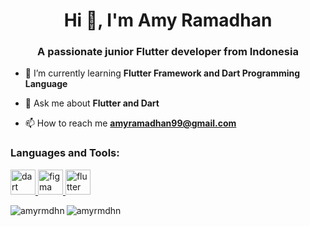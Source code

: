 <h1 align="center">Hi 👋, I'm Amy Ramadhan</h1>
<h3 align="center">A passionate junior Flutter developer from Indonesia</h3>

- 🌱 I’m currently learning **Flutter Framework and Dart Programming Language**

- 💬 Ask me about **Flutter and Dart**

- 📫 How to reach me **amyramadhan99@gmail.com**

<h3 align="left">Languages and Tools:</h3>
<p align="left"> <a href="https://dart.dev" target="_blank" rel="noreferrer"> <img src="https://www.vectorlogo.zone/logos/dartlang/dartlang-icon.svg" alt="dart" width="40" height="40"/> </a> <a href="https://www.figma.com/" target="_blank" rel="noreferrer"> <img src="https://www.vectorlogo.zone/logos/figma/figma-icon.svg" alt="figma" width="40" height="40"/> </a> <a href="https://flutter.dev" target="_blank" rel="noreferrer"> <img src="https://www.vectorlogo.zone/logos/flutterio/flutterio-icon.svg" alt="flutter" width="40" height="40"/> </a> </p>

<p><img align="left" src="https://github-readme-stats.vercel.app/api/top-langs?username=amyrmdhn&show_icons=true&locale=en&layout=compact" alt="amyrmdhn" /></p>

<p>&nbsp;<img align="left" src="https://github-readme-stats.vercel.app/api?username=amyrmdhn&show_icons=true&locale=en" alt="amyrmdhn" /></p>

